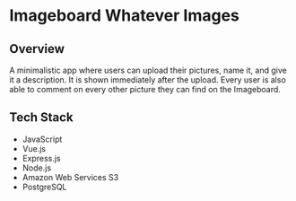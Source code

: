 <h1>Imageboard Whatever Images</h1>

<h2>Overview</h2>
<p>A minimalistic app where users can upload their pictures, name it, and give it a description. It is shown immediately after the upload. Every user is also able to comment on every other picture they can find on the Imageboard.</p>

<h2>Tech Stack</h2>
<ul>
<li>JavaScript</li>
<li>Vue.js</li>
<li>Express.js</li>
<li>Node.js</li>
<li>Amazon Web Services S3</li>
<li>PostgreSQL</li>

</ul>

<img alt data-canonical-src="http://g.recordit.co/f7l4OqMZcj.gif">


